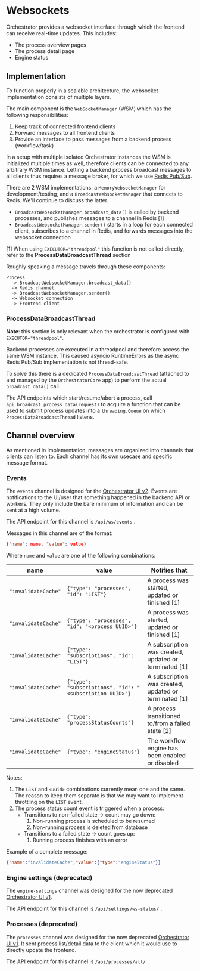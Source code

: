 # Websockets

Orchestrator provides a websocket interface through which the frontend can receive real-time updates. This includes:

* The process overview pages
* The process detail page
* Engine status


## Implementation

To function properly in a scalable architecture, the websocket implementation consists of multiple layers.

The main component is the `WebSocketManager` (WSM) which has the following responsibilities:

1. Keep track of connected frontend clients
2. Forward messages to all frontend clients
3. Provide an interface to pass messages from a backend process (workflow/task)

In a setup with multiple isolated Orchestrator instances the WSM is initialized multiple times as well, therefore clients can be connected to any arbitrary WSM instance.
Letting a backend process broadcast messages to all clients thus requires a message broker, for which we use [Redis Pub/Sub](https://redis.io/docs/manual/pubsub).

There are 2 WSM implementations: a `MemoryWebsocketManager` for development/testing, and a `BroadcastWebsocketManager` that connects to Redis. We'll continue to discuss the latter.

* `BroadcastWebsocketManager.broadcast_data()` is called by backend processes, and publishes messages to a channel in Redis [1]
* `BroadcastWebsocketManager.sender()` starts in a loop for each connected client, subscribes to a channel in Redis, and forwards messages into the websocket connection

[1] When using `EXECUTOR="threadpool"` this function is not called directly, refer to the **ProcessDataBroadcastThread** section

Roughly speaking a message travels through these components:
```
Process
  -> BroadcastWebsocketManager.broadcast_data()
  -> Redis channel
  -> BroadcastWebsocketManager.sender()
  -> Websocket connection
  -> Frontend client
```

### ProcessDataBroadcastThread

**Note**: this section is only relevant when the orchestrator is configured with `EXECUTOR="threadpool"`.

Backend processes are executed in a threadpool and therefore access the same WSM instance. This caused asyncio RuntimeErrors as the async Redis Pub/Sub implementation is not thread-safe.

To solve this there is a dedicated `ProcessDataBroadcastThread` (attached to and managed by the `OrchestratorCore` app) to perform the actual `broadcast_data()` call.

The API endpoints which start/resume/abort a process, call `api_broadcast_process_data(request)` to acquire a function that can be used to submit process updates into a `threading.Queue` on which `ProcessDataBroadcastThread` listens.

## Channel overview

As mentioned in Implementation, messages are organized into channels that clients can listen to.
Each channel has its own usecase and specific message format.

### Events

The `events` channel is designed for the [Orchestrator UI v2](https://github.com/workfloworchestrator/example-orchestrator-ui).
Events are notifications to the UI/user that something happened in the backend API or workers.
They only include the bare minimum of information and can be sent at a high volume.

The API endpoint for this channel is `/api/ws/events` .

Messages in this channel are of the format:
```json
{"name": name, "value": value}
```

Where `name` and `value` are one of the following combinations:

| name                 | value                                                     | Notifies that                                         |
|----------------------|-----------------------------------------------------------|-------------------------------------------------------|
| `"invalidateCache"`  | `{"type": "processes", "id": "LIST"} `                    | A process was started, updated or finished [1]        |
| `"invalidateCache"`  | `{"type": "processes", "id": "<process UUID>"}`           | A process was started, updated or finished [1]        |
| `"invalidateCache"`  | `{"type": "subscriptions", "id": "LIST"} `                | A subscription was created, updated or terminated [1] |
| `"invalidateCache"`  | `{"type": "subscriptions", "id": "<subscription UUID>"} ` | A subscription was created, updated or terminated [1] |
| `"invalidateCache"`  | `{"type": "processStatusCounts"} `                        | A process transitioned to/from a failed state [2]     |
| `"invalidateCache"`  | `{"type": "engineStatus"} `                               | The workflow engine has been enabled or disabled      |

<!-- Hint: an editor like VSCode/PyCharm makes editing markdown tables very easy -->

Notes:
1. The `LIST` and `<uuid>` combinations currently mean one and the same. The reason to keep them separate is that we may want to implement throttling on the `LIST` event.
2. The process status count event is triggered when a process:
   * Transitions to non-failed state -> count may go down:
     1. Non-running process is scheduled to be resumed
     2. Non-running process is deleted from database
   * Transitions to a failed state -> count goes up:
     1. Running process finishes with an error

Example of a complete message:

```json
{"name":"invalidateCache","value":{"type":"engineStatus"}}
```

### Engine settings (deprecated)

The `engine-settings` channel was designed for the now deprecated [Orchestrator UI v1](https://github.com/workfloworchestrator/orchestrator-core-gui).

The API endpoint for this channel is `/api/settings/ws-status/` .

### Processes (deprecated)

The `processes` channel was designed for the now deprecated [Orchestrator UI v1](https://github.com/workfloworchestrator/orchestrator-core-gui).
It sent process list/detail data to the client which it would use to directly update the frontend.

The API endpoint for this channel is `/api/processes/all/` .
